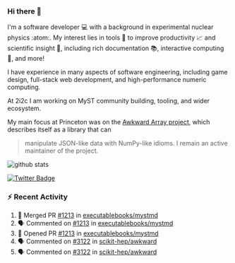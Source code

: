 ### Hi there 👋 

I'm a software developer 💻 with a background in experimental nuclear physics :atom:. My interest lies in tools :wrench: to improve productivity :chart_with_upwards_trend: and scientific insight :telescope:, including rich documentation 📚, interactive computing 🧮, and more! 

I have experience in many aspects of software engineering, including game design, full-stack web development, and high-performance numeric computing. 

At 2i2c I am working on MyST community building, tooling, and wider ecosystem. 

My main focus at Princeton was on the [Awkward Array project](awkward-array.org/), which describes itself as a library that can 
> manipulate JSON-like data with NumPy-like idioms. I remain an active maintainer of the project. 

![github stats](https://github-readme-stats.vercel.app/api?username=agoose77&show_icons=true&hide_rank=true&hide_title=true&bg_color=30,e76445,904e95&text_color=efe3ec&icon_color=efe3ec)
<!--
**agoose77/agoose77** is a ✨ _special_ ✨ repository because its `README.md` (this file) appears on your GitHub profile.

Here are some ideas to get you started:

- 🔭 I’m currently working on ...
- 🌱 I’m currently learning ...
- 👯 I’m looking to collaborate on ...
- 🤔 I’m looking for help with ...
- 💬 Ask me about ...
- 📫 How to reach me: ...
- 😄 Pronouns: ...
- ⚡ Fun fact: ...
-->

[![Twitter Badge](https://img.shields.io/twitter/follow/agoose77?style=flat-square&logo=Twitter&logoColor=white&color=cornflowerblue)](https://twitter.com/agoose77)

### :zap: Recent Activity

<!--START_SECTION:activity-->
1. 🎉 Merged PR [#1213](https://github.com/executablebooks/mystmd/pull/1213) in [executablebooks/mystmd](https://github.com/executablebooks/mystmd)
2. 🗣 Commented on [#1213](https://github.com/executablebooks/mystmd/pull/1213#issuecomment-2117564624) in [executablebooks/mystmd](https://github.com/executablebooks/mystmd)
3. 💪 Opened PR [#1213](https://github.com/executablebooks/mystmd/pull/1213) in [executablebooks/mystmd](https://github.com/executablebooks/mystmd)
4. 🗣 Commented on [#3122](https://github.com/scikit-hep/awkward/issues/3122#issuecomment-2115474485) in [scikit-hep/awkward](https://github.com/scikit-hep/awkward)
5. 🗣 Commented on [#3122](https://github.com/scikit-hep/awkward/issues/3122#issuecomment-2115471956) in [scikit-hep/awkward](https://github.com/scikit-hep/awkward)
<!--END_SECTION:activity-->
